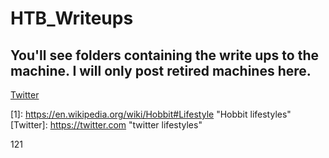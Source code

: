 # HTB_Writeups

## You'll see folders containing the write ups to the machine. I will only post retired machines here. 


[Twitter](https://twitter.com)



\[1]: https://en.wikipedia.org/wiki/Hobbit#Lifestyle "Hobbit lifestyles"
[Twitter]: https://twitter.com "twitter lifestyles"

[1]: https://en.wikipedia.org/wiki/Hobbit#Lifestyle "Hobbit lifestyles"

121
